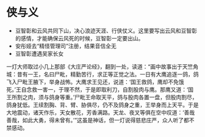 # 侠与义 

+ 豆智彰和云风共同下山，决心浪迹天涯、行侠仗义。这里要写出云风和豆智彰的感情，才能确保云风死的时候，豆智彰一定要出山。
+ 安彤娅去“精怪管理司”注册，结果音信全无
+ 豆智彰遭遇吴家长女


一灯大师取过小几上那部《大庄严论经》，翻到一处，读道：“画中故事出于天竺角城：昔有一王，名曰尸毗，精勤苦行，求正等正觉之法。一日有大鹰追逐一鸽，鸽飞入尸毗王腋下，举身战怖。大鹰求王见还，说道：‘国王救鸽，鹰却不免饿死。’王自念救一害一，于理不然，于是即取利刀，自割股肉与鹰。那鹰又道：‘国王所割之肉，须与鸽身等重。’尸毗王命取天平，鸽与股肉各置一盘，但股肉割尽，鸽身犹低。王续割胸、背、臂、胁俱尽，仍不及鸽身之重，王举身而上天平。于是大地震动，诸天作乐，天女散花，芳香满路。天龙、夜叉等俱在空中叹道：‘善哉善哉，如此大勇，得未曾有。’”这虽是神话，但一灯说得慈悲庄严，众人听了都不禁感动。

